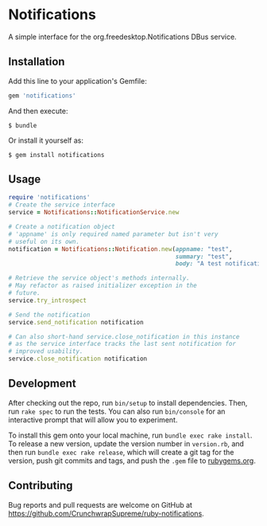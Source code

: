 # Notifications

A simple interface for the org.freedesktop.Notifications DBus service.

## Installation

Add this line to your application's Gemfile:

```ruby
gem 'notifications'
```

And then execute:

    $ bundle

Or install it yourself as:

    $ gem install notifications

## Usage

```ruby
require 'notifications'
# Create the service interface
service = Notifications::NotificationService.new

# Create a notification object
# 'appname' is only required named parameter but isn't very
# useful on its own.
notification = Notifications::Notification.new(appname: "test",
                                               summary: "test",
                                               body: "A test notification")

# Retrieve the service object's methods internally.
# May refactor as raised initializer exception in the
# future.
service.try_introspect

# Send the notification
service.send_notification notification

# Can also short-hand service.close_notification in this instance
# as the service interface tracks the last sent notification for
# improved usability.
service.close_notification notification

```

## Development

After checking out the repo, run `bin/setup` to install dependencies. Then, run `rake spec` to run the tests. You can also run `bin/console` for an interactive prompt that will allow you to experiment.

To install this gem onto your local machine, run `bundle exec rake install`. To release a new version, update the version number in `version.rb`, and then run `bundle exec rake release`, which will create a git tag for the version, push git commits and tags, and push the `.gem` file to [rubygems.org](https://rubygems.org).

## Contributing

Bug reports and pull requests are welcome on GitHub at https://github.com/CrunchwrapSupreme/ruby-notifications.
